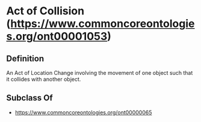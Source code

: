 # Act of Collision (https://www.commoncoreontologies.org/ont00001053)

## Definition
An Act of Location Change involving the movement of one object such that it collides with another object.

## Subclass Of
- https://www.commoncoreontologies.org/ont00000065

